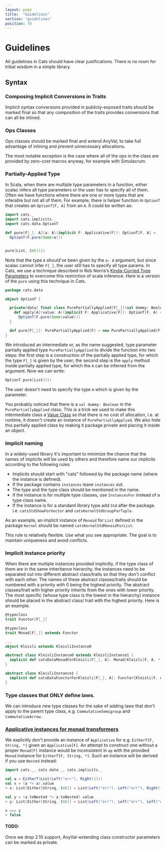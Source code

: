```yaml
---
layout: page
title:  "Guidelines"
section: "guidelines"
position: 70
---
```


# Guidelines

All guidelines in Сats should have clear justifications. There is no room for tribal wisdom in a simple library.

## Syntax

### <a id="implicit-syntax-conversions" href="#implicit-syntax-conversions"></a> Composing Implicit Conversions in Traits

Implicit syntax conversions provided in publicly-exposed traits should be marked final
so that any composition of the traits provides conversions that can all be inlined.

### <a id="ops-classes" href="#ops-classes"></a> Ops Classes

Ops classes should be marked final and extend AnyVal, to take full advantage of inlining and prevent unnecessary allocations.

The most notable exception is the case where all of the ops in the class are provided by zero-cost macros anyway,
for example with Simulacrum.

### <a id="partially-applied-type-params" href="#partially-applied-type-params"></a> Partially-Applied Type

In Scala, when there are multiple type parameters in a function, either scalac infers all type parameters or the user has to
specify all of them. Often we have functions where there are one or more types that are inferable but not all of them. For example, there is helper function in `OptionT` that creates an `OptionT[F, A]` from an `A`. It could be written as:

```scala mdoc:silent
import cats._
import cats.implicits._
import cats.data.OptionT
```
```scala mdoc
def pure[F[_], A](a: A)(implicit F: Applicative[F]): OptionT[F, A] =
  OptionT(F.pure(Some(a)))


pure[List, Int](1)
```

Note that the type `A` should've been given by the `a: A` argument, but since scalac cannot infer `F[_]`, the user still has to specify all type params.
In Сats, we use a technique described in
 Rob Norris’s [Kinda-Curried Type Parameters](https://tpolecat.github.io/2015/07/30/infer.html) to overcome this restriction of scala inference. Here is a version of the `pure` using this technique in Сats.

```scala
package cats.data

object OptionT {

  private[data] final class PurePartiallyApplied[F[_]](val dummy: Boolean = true ) extends AnyVal {
    def apply[A](value: A)(implicit F: Applicative[F]): OptionT[F, A] =
      OptionT(F.pure(Some(value)))
  }

  def pure[F[_]]: PurePartiallyApplied[F] = new PurePartiallyApplied[F]
}
```

We introduced an intermediate or, as the name suggested, type parameter partially applied type `PurePartiallyApplied` to divide the function into two steps: the first step is a construction of the partially applied type, for which the type `F[_]` is given by the user; the second step is the `apply` method inside partially applied type, for which the `A` can be inferred from the argument. Now we can write:
```scala mdoc
OptionT.pure[List](1)
```

The user doesn't need to specify the type `A` which is given by the parameter.

You probably noticed that there is a `val dummy: Boolean` in the `PurePartiallyApplied` class. This is a trick we used
to make this intermediate class a [Value Class](http://docs.scala-lang.org/overviews/core/value-classes.html) so that there is no cost of allocation, i.e. at runtime, it doesn't create an instance of `PurePartiallyApplied`. We also hide this partially applied class by making it package private and placing it inside an object.

### <a id="implicit-naming" href="#implicit-naming"></a> Implicit naming

In a widely-used library it's important to minimize the chance that the names of implicits will be used by others and
therefore name our implicits according to the following rules:

- Implicits should start with "cats" followed by the package name (where the instance is defined).
- If the package contains `instances` leave `instances` out.
- The type and the type class should be mentioned in the name.
- If the instance is for multiple type classes, use `InstancesFor` instead of a type class name.
- If the instance is for a standard library type add `Std` after the package. i.e. `catsStdShowForVector` and `catsKernelStdGroupForTuple`.

As an example, an implicit instance of `Monoid` for `List` defined in the package `Kernel` should be named `catsKernelStdMonoidForList`.

This rule is relatively flexible. Use what you see appropriate. The goal is to maintain uniqueness and avoid conflicts.



### <a id="implicit-priority" href="#implicit-priority"></a> Implicit instance priority

When there are multiple instances provided implicitly, if the type class of them are in the same inheritance hierarchy,
the instances need to be separated out into different abstract class/traits so that they don't conflict with each other. The names of these abstract classes/traits should be numbered with a priority with 0 being the highest priority. The abstract classes/trait
with higher priority inherits from the ones with lower priority. The most specific (whose type class is the lowest in the hierarchy) instance should be placed in the abstract class/ trait with the highest priority.  Here is an example.

```scala
@typeclass
trait Functor[F[_]]

@typeclass
trait Monad[F[_]] extends Functor

...
object Kleisli extends KleisliInstance0

abstract class KleisliInstance0 extends KleisliInstance1 {
  implicit def catsDataMonadForKleisli[F[_], A]: Monad[Kleisli[F, A, *]] = ...
}

abstract class KleisliInstance1 {
  implicit def catsDataFunctorForKleisli[F[_], A]: Functor[Kleisli[F, A, *]] = ...
}
```

### Type classes that ONLY define laws.

We can introduce new type classes for the sake of adding laws that don't apply to the parent type class, e.g. `CommutativeSemigroup` and
`CommutativeArrow`.

### <a id="applicative-monad-transformers" href="#applicative-monad-transformers">Applicative instances for monad transformers</a>

We explicitly don't provide an instance of `Applicative` for e.g. `EitherT[F, String, *]` given an `Applicative[F]`.
An attempt to construct one without a proper `Monad[F]` instance would be inconsistent in `ap` with the provided `Monad` instance
for `EitherT[F, String, *]`. Such an instance will be derived if you use `Nested` instead:

```scala
import cats._, cats.data._, cats.implicits._

val a = EitherT(List(Left("err"), Right(1)))
val x = (a *> a).value
> x: List[Either[String, Int]] = List(Left("err"), Left("err"), Right(1))

val y = (a.toNested *> a.toNested).value
> y: List[Either[String, Int]] = List(Left("err"), Left("err"), Left("err"), Right(1))

x === y
> false
```

#### TODO:

Once we drop 2.10 support, AnyVal-extending class constructor parameters can be marked as private.
